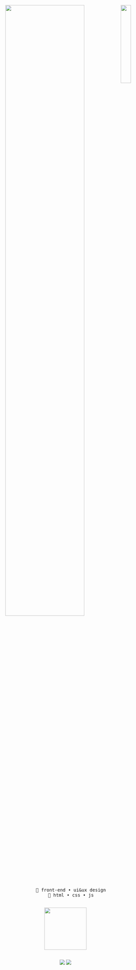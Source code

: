 <div align="center">
<br>
<img src="https://i.pinimg.com/originals/00/72/4a/00724a5ddc0fac3ea7f74c1b9ca0f881.jpg" width="25%" align="right" />
<img src="https://readme-typing-svg.demolab.com?font=Inconsolata&size=50&duration=3500&pause=10&color=E9CFB3FF&center=true&multiline=true&repeat=false&width=1300&height=140&lines=Hello%2C+i'm+Nelson.;Nice+to+meet+you+%F0%93%8D%A2%D6%B4%E0%BB%8B%E2%98%95%EF%B8%8F%CB%9A" width="70%" />
<br><br>
<pre>
    📖 front-end • ui&ux design
    🌱 html • css • js
</pre>
<br>

<div>
  <center>  
    <img height="132em" src="https://github-readme-stats.vercel.app/api/top-langs/?username=vetrfolnir&layout=compact&langs_count=7&theme=dark"/> 
  </center>
</div>

<br>

[![](https://img.shields.io/badge/linkedin-0a66c2)](http://linkedin.com/in/lumengraph)
[![](https://img.shields.io/badge/tumblr-3a3052)](https://lumengraph.tumblr.com/)

<br>
</div>

